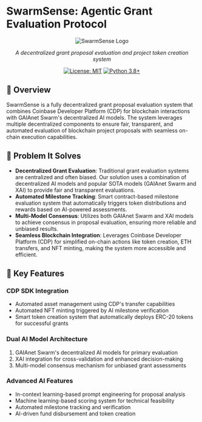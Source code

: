 # SwarmSense: Agentic Grant Evaluation Protocol

<div align="center">

![SwarmSense Logo](assets/logo.png)

*A decentralized grant proposal evaluation and project token creation system*

[![License: MIT](https://img.shields.io/badge/License-MIT-yellow.svg)](https://opensource.org/licenses/MIT)
[![Python 3.8+](https://img.shields.io/badge/python-3.8+-blue.svg)](https://www.python.org/downloads/)

</div>

## 🌟 Overview

SwarmSense is a fully decentralized grant proposal evaluation system that combines Coinbase Developer Platform (CDP) for blockchain interactions with GAIAnet Swarm's decentralized AI models. The system leverages multiple decentralized components to ensure fair, transparent, and automated evaluation of blockchain project proposals with seamless on-chain execution capabilities.

## 🎯 Problem It Solves

- **Decentralized Grant Evaluation**: Traditional grant evaluation systems are centralized and often biased. Our solution uses a combination of decentralized AI models and popular SOTA models (GAIAnet Swarm and XAI) to provide fair and transparent evaluations.
- **Automated Milestone Tracking**: Smart contract-based milestone evaluation system that automatically triggers token distributions and rewards based on AI-powered assessments.
- **Multi-Model Consensus**: Utilizes both GAIAnet Swarm and XAI models to achieve consensus in proposal evaluation, ensuring more reliable and unbiased results.
- **Seamless Blockchain Integration**: Leverages Coinbase Developer Platform (CDP) for simplified on-chain actions like token creation, ETH transfers, and NFT minting, making the system more accessible and efficient.

## 🚀 Key Features

### CDP SDK Integration
- Automated asset management using CDP's transfer capabilities
- Automated NFT minting triggered by AI milestone verification
- Smart token creation system that automatically deploys ERC-20 tokens for successful grants

### Dual AI Model Architecture
1. GAIAnet Swarm's decentralized AI models for primary evaluation
2. XAI integration for cross-validation and enhanced decision-making
3. Multi-model consensus mechanism for unbiased grant assessments

### Advanced AI Features
- In-context learning-based prompt engineering for proposal analysis
- Machine learning-based scoring system for technical feasibility
- Automated milestone tracking and verification
- AI-driven fund disbursement and token creation


